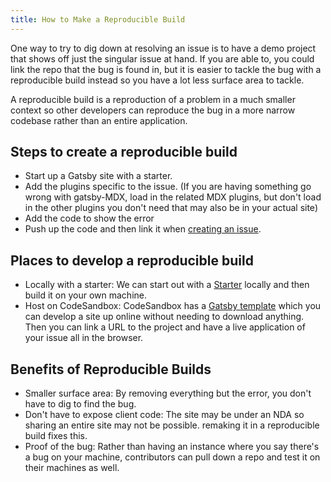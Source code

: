 ```yaml
---
title: How to Make a Reproducible Build
---
```


One way to try to dig down at resolving an issue is to have a demo project that shows off just the singular issue at hand. If you are able to, you could link the repo that the bug is found in, but it is easier to tackle the bug with a reproducible build instead so you have a lot less surface area to tackle.

A reproducible build is a reproduction of a problem in a much smaller context so other developers can reproduce the bug in a more narrow codebase rather than an entire application.

## Steps to create a reproducible build

- Start up a Gatsby site with a starter.
- Add the plugins specific to the issue. (If you are having something go wrong with gatsby-MDX, load in the related MDX plugins, but don't load in the other plugins you don't need that may also be in your actual site)
- Add the code to show the error
- Push up the code and then link it when [creating an issue](/contributing/how-to-file-an-issue/).

## Places to develop a reproducible build

- Locally with a starter: We can start out with a [Starter](/docs/starters) locally and then build it on your own machine.
- Host on CodeSandbox: CodeSandbox has a [Gatsby template](https://codesandbox.io/s/github/gatsbyjs/gatsby-starter-default) which you can develop a site up online without needing to download anything. Then you can link a URL to the project and have a live application of your issue all in the browser.

## Benefits of Reproducible Builds

- Smaller surface area: By removing everything but the error, you don't have to dig to find the bug.
- Don't have to expose client code: The site may be under an NDA so sharing an entire site may not be possible. remaking it in a reproducible build fixes this.
- Proof of the bug: Rather than having an instance where you say there's a bug on your machine, contributors can pull down a repo and test it on their machines as well.
